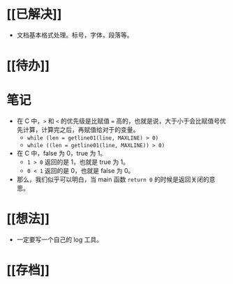 # [[已解决]]
- 文档基本格式处理。标号，字体，段落等。

# [[待办]]

# 笔记
- 在 C 中，`>` 和 `<` 的优先级是比赋值 `=` 高的，也就是说，大于小于会比赋值号优先计算，计算完之后，再赋值给对于的变量。
	- `while (len = getline01(line, MAXLINE) > 0)` 
	- `while ((len = getline01(line, MAXLINE)) > 0)`
- 在 C 中，false 为 0，true 为 1。
	- `1 > 0` 返回的是 1，也就是 true 为 1。
	- `0 < 1` 返回的是 0，也就是 false 为 0。
- 那么，我们似乎可以明白，当 main 函数 `return 0` 的时候是返回关闭的意思。
# [[想法]]
- 一定要写一个自己的 log 工具。

# [[存档]]